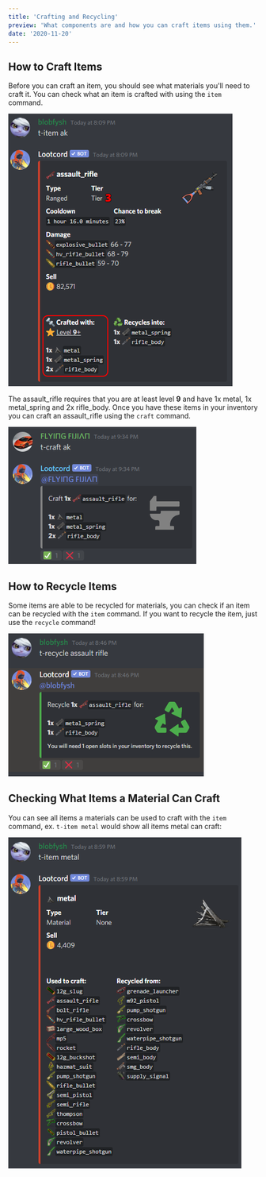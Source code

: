```yaml
---
title: 'Crafting and Recycling'
preview: 'What components are and how you can craft items using them.'
date: '2020-11-20'
---
```


## How to Craft Items

Before you can craft an item, you should see what materials you'll need to craft it. You can check what an item is crafted with using the `item` command.

![assault_rifle crafting materials example](./crafted_with.png)

The assault\_rifle requires that you are at least level **9** and have 1x metal, 1x metal\_spring and 2x rifle\_body. Once you have these items in your inventory you can craft an assault\_rifle using the `craft` command.

![crafting an assault_rifle example](./crafting_ak.png)

## How to Recycle Items

Some items are able to be recycled for materials, you can check if an item can be recycled with the `item` command. If you want to recycle the item, just use the `recycle` command!

![recycling assault_rifle example](./recycle.png)


## Checking What Items a Material Can Craft

You can see all items a materials can be used to craft with the `item` command, ex. `t-item metal` would show all items metal can craft:

![items metal can be used to craft](./metal.png)